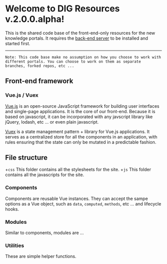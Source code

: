 # Welcome to DIG Resources v.2.0.0.alpha!

This is the shared code base of the front-end-only resources for the new knowledge portals. It requires the [back-end server](https://github.com/broadinstitute/dig-dug-portal) to be installed and started first.

---

```
Note: This code base make no assumption on how you choose to work with different portals. You can choose to work on them as separate branches, forked repos, etc ...
```

## Front-end framework

### Vue.js / Vuex

[Vue.js](https://vuejs.org/) is an open-source JavaScript framework for building user interfaces and single-page applications. It is the core of our front-end. Because it is based on javascript, it can be incorporated with any javscript library like jQuery, lodash, etc ... or even plain javascript.

[Vuex](https://vuex.vuejs.org/) is a state management pattern + library for Vue.js applications. It serves as a centralized store for all the components in an application, with rules ensuring that the state can only be mutated in a predictable fashion.

## File structure

+`css` This folder contains all the stylesheets for the site. +`js` This folder contains all the javascripts for the site.

### Components

Components are reusable Vue instances. They can accept the sampe options as a Vue object, such as `data`, `computed`, `methods`, etc ... and lifecycle hooks.

### Modules

Similar to components, modules are ...

### Utilities

These are simple helper functions.
